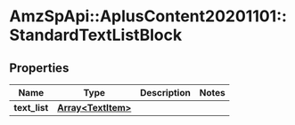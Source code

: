 # AmzSpApi::AplusContent20201101::StandardTextListBlock

## Properties
Name | Type | Description | Notes
------------ | ------------- | ------------- | -------------
**text_list** | [**Array&lt;TextItem&gt;**](TextItem.md) |  | 


